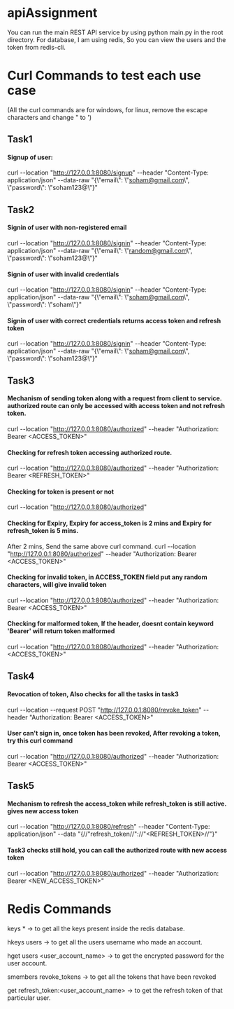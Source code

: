 # apiAssignment
You can run the main REST API service by using python main.py in the root directory.
For database, I am using redis, So you can view the users and the token from redis-cli.

# Curl Commands to test each use case
(All the curl commands are for windows, for linux, remove the escape characters and change " to ')
## Task1 
#### Signup of user:
curl --location "http://127.0.0.1:8080/signup" --header "Content-Type: application/json" --data-raw "{\\"email\\": \\"soham@gmail.com\\", \\"password\\": \\"soham123@\\"}"

## Task2 
#### Signin of user with non-registered email
curl --location "http://127.0.0.1:8080/signin" --header "Content-Type: application/json" --data-raw "{\\"email\\": \\"random@gmail.com\\", \\"password\\": \\"soham123@\\"}"

#### Signin of user with invalid credentials
curl --location "http://127.0.0.1:8080/signin" --header "Content-Type: application/json" --data-raw "{\\"email\\": \\"soham@gmail.com\\", \\"password\\": \\"soham\\"}"

#### Signin of user with correct credentials returns access token and refresh token
curl --location "http://127.0.0.1:8080/signin" --header "Content-Type: application/json" --data-raw "{\\"email\\": \\"soham@gmail.com\\", \\"password\\": \\"soham123@\\"}"

## Task3
#### Mechanism of sending token along with a request from client to service. authorized route can only be accessed with access token and not refresh token. 
curl --location "http://127.0.0.1:8080/authorized" --header "Authorization: Bearer <ACCESS_TOKEN>"

#### Checking for refresh token accessing authorized route.
curl --location "http://127.0.0.1:8080/authorized" --header "Authorization: Bearer <REFRESH_TOKEN>"

#### Checking for token is present or not
curl --location "http://127.0.0.1:8080/authorized"

#### Checking for Expiry, Expiry for access_token is 2 mins and Expiry for refresh_token is 5 mins.
After 2 mins, Send the same above curl command. 
curl --location "http://127.0.0.1:8080/authorized" --header "Authorization: Bearer <ACCESS_TOKEN>"

#### Checking for invalid token, in ACCESS_TOKEN field put any random characters, will give invalid token
curl --location "http://127.0.0.1:8080/authorized" --header "Authorization: Bearer <ACCESS_TOKEN>"

#### Checking for malformed token, If the header, doesnt contain keyword 'Bearer' will return token malformed
curl --location "http://127.0.0.1:8080/authorized" --header "Authorization: <ACCESS_TOKEN>"

## Task4
#### Revocation of token, Also checks for all the tasks in task3
curl --location --request POST "http://127.0.0.1:8080/revoke_token" --header "Authorization: Bearer <ACCESS_TOKEN>"

#### User can't sign in, once token has been revoked, After revoking a token, try this curl command
curl --location "http://127.0.0.1:8080/authorized" --header "Authorization: Bearer <ACCESS_TOKEN>"

## Task5
#### Mechanism to refresh the access_token while refresh_token is still active. gives new access token
curl --location "http://127.0.0.1:8080/refresh" --header "Content-Type: application/json" --data "{//"refresh_token//"://"<REFRESH_TOKEN>//"}"

#### Task3 checks still hold,  you can call the authorized route with new access token
curl --location "http://127.0.0.1:8080/authorized" --header "Authorization: Bearer <NEW_ACCESS_TOKEN>"


# Redis Commands
keys * -> to get all the keys present inside the redis database.

hkeys users -> to get all the users username who made an account.

hget users <user_account_name> -> to get the encrypted password for the user account.

smembers revoke_tokens -> to get all the tokens that have been revoked

get refresh_token:<user_account_name> -> to get the refresh token of that particular user.
